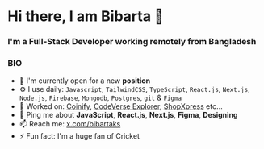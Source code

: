 # Hi there, I am Bibarta 👋

### I'm a Full-Stack Developer working remotely from Bangladesh

### BIO

- 🏢 I'm currently open for a new **position**
- ⚙️ I use daily: `Javascript`, `TailwindCSS`, `TypeScript`, `React.js`, `Next.js`, `Node.js`, `Firebase`, `Mongodb`, `Postgres`, `git` & `Figma`
- 💅 Worked on: [Coinify](https://coinify-bibartaks.vercel.app/), [CodeVerse Explorer](https://codeverse-explorer.vercel.app/),
  [ShopXpress](https://shopxpress-bibartaks.vercel.app/) etc…
- 💬 Ping me about **JavaScript**, **React.js**, **Next.js**, **Figma**, **Designing**
- 📫 Reach me: [x.com/bibartaks](https://x.com/bibartaks)
- ⚡️ Fun fact: I'm a huge fan of Cricket
